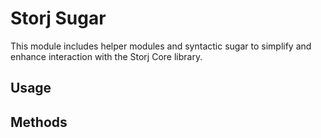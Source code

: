 # Storj Sugar
This module includes helper modules and syntactic sugar to simplify and enhance interaction with the Storj Core library.

## Usage


## Methods

